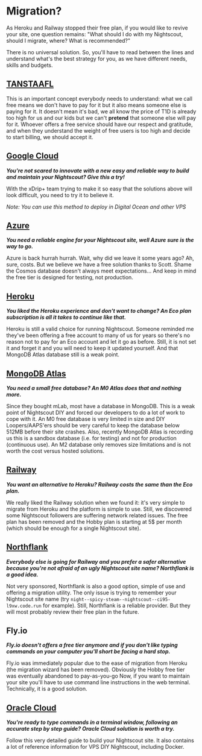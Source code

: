 # Migration?

As Heroku and Railway stopped their free plan, if you would like to revive your site, one question remains: "What should I do with my Nightscout, should I migrate, where? What is recommended?"

There is no universal solution. So, you'll have to read between the lines and understand what's the best strategy for you, as we have different needs, skills and budgets.

## **[TANSTAAFL](https://en.wiktionary.org/wiki/TANSTAAFL)**

This is an important concept everybody needs to understand: what we call free means we don't have to pay for it but it also means someone else is paying for it. It doesn't mean it's bad, we all know the price of T1D is already too high for us and our kids but we can't **pretend** that someone else will pay for it. Whoever offers a free service should have our respect and gratitude, and when they understand the weight of free users is too high and decide to start billing, we should accept it.

## [**Google Cloud**](https://navid200.github.io/xDrip/docs/Nightscout/GoogleCloud)

***You're not scared to innovate with a new easy and reliable way to build and maintain your Nightscout? Give this a try!***

With the xDrip+ team trying to make it so easy that the solutions above will look difficult, you need to try it to believe it.

*Note: You can use this method to deploy in Digital Ocean and other VPS*

## **[Azure](/vendors/azure/new_user)**

***You need a reliable engine for your Nightscout site, well Azure sure is the way to go.***

Azure is back hurrah hurrah. Wait, why did we leave it some years ago? Ah, sure, costs. But we believe we have a free solution thanks to Scott. Shame the Cosmos database doesn't always meet expectations... And keep in mind the free tier is designed for testing, not production.

## **[Heroku](/vendors/heroku/ecoplan)**

***You liked the Heroku experience and don't want to change? An Eco plan subscription is all it takes to continue like that.***

Heroku is still a valid choice for running Nightscout. Someone reminded me they've been offering a free account to many of us for years so there's no reason not to pay for an Eco account and let it go as before. Still, it is not set it and forget it and you will need to keep it updated yourself. And that MongoDB Atlas database still is a weak point.

## [**MongoDB Atlas**](/vendors/mongodb/atlas)

***You need a small free database? An M0 Atlas does that and nothing more.***

Since they bought mLab, most have a database in MongoDB. This is a weak point of Nightscout DIY and forced our developers to do a lot of work to cope with it. An M0 free database is very limited in size and DIY Loopers/AAPS'ers should be very careful to keep the database below 512MB before their site crashes. Also, recently MongoDB Atlas is recording us this is a sandbox database (i.e. for testing) and not for production (continuous use). An M2 database only removes size limitations and is not worth the cost versus hosted solutions.

## **[Railway](/vendors/railway/new_user)**

***You want an alternative to Heroku? Railway costs the same than the Eco plan.***

We really liked the Railway solution when we found it: it's very simple to migrate from Heroku and the platform is simple to use. Still, we discovered some Nightscout followers are suffering network related issues. The free plan has been removed and the Hobby plan is starting at 5$ per month (which should be enough for a single Nightscout site).

## **[Northflank](/vendors/northflank/new_user)**

***Everybody else is going for Railway and you prefer a safer alternative because you're not afraid of an ugly Nightscout site name? Northflank is a good idea.***

Not very sponsored, Northflank is also a good option, simple of use and offering a migration utility. The only issue is trying to remember your Nightscout site name (try `night--spicy-steam--nightscout--ci95-l9xw.code.run` for example). Still, Northflank is a reliable provider. But they will most probably review their free plan in the future.

## **Fly.io**

***Fly.io doesn't offers a free tier anymore and if you don't like typing commands on your computer you'll short be facing a hard stop.***

Fly.io was immediately popular due to the ease of migration from Heroku (the migration wizard has been removed). Obviously the Hobby free tier was eventually abandoned to pay-as-you-go Now, if you want to maintain your site you'll have to use command line instructions in the web terminal. Technically, it is a good solution.

## [**Oracle Cloud**](https://www.dropbox.com/s/5twlqrndofqno0t/0-amber-oracle.pdf)

***You're ready to type commands in a terminal window, following an accurate step by step guide? Oracle Cloud solution is worth a try.***

Follow this very detailed guide to build your Nightscout site. It also contains a lot of reference information for VPS DIY Nightscout, including Docker.

</br>
